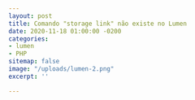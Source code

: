 ```yaml
---
layout: post
title: Comando "storage link" não existe no Lumen
date: 2020-11-18 01:00:00 -0200
categories:
- lumen
- PHP
sitemap: false
image: "/uploads/lumen-2.png"
excerpt: ''

---
```

